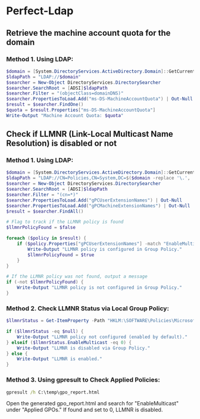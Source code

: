 # Perfect-Ldap

## Retrieve the machine account quota for the domain
### Method 1. Using LDAP:
```powershell
$domain = [System.DirectoryServices.ActiveDirectory.Domain]::GetCurrentDomain().Name
$ldapPath = "LDAP://$domain"
$searcher = New-Object DirectoryServices.DirectorySearcher
$searcher.SearchRoot = [ADSI]$ldapPath
$searcher.Filter = "(objectClass=domainDNS)"
$searcher.PropertiesToLoad.Add("ms-DS-MachineAccountQuota") | Out-Null
$result = $searcher.FindOne()
$quota = $result.Properties["ms-DS-MachineAccountQuota"]
Write-Output "Machine Account Quota: $quota"
```

## Check if LLMNR (Link-Local Multicast Name Resolution) is disabled or not
### Method 1. Using LDAP:
```powershell
$domain = [System.DirectoryServices.ActiveDirectory.Domain]::GetCurrentDomain().Name
$ldapPath = "LDAP://CN=Policies,CN=System,DC=$($domain -replace '\.', ',DC=')"
$searcher = New-Object DirectoryServices.DirectorySearcher
$searcher.SearchRoot = [ADSI]$ldapPath
$searcher.Filter = "(cn=*)"
$searcher.PropertiesToLoad.Add("gPCUserExtensionNames") | Out-Null
$searcher.PropertiesToLoad.Add("gPCMachineExtensionNames") | Out-Null
$result = $searcher.FindAll()

# Flag to track if the LLMNR policy is found
$llmnrPolicyFound = $false

foreach ($policy in $result) {
    if ($policy.Properties["gPCUserExtensionNames"] -match "EnableMulticast" -or $policy.Properties["gPCMachineExtensionNames"] -match "EnableMulticast") {
        Write-Output "LLMNR policy is configured in Group Policy."
        $llmnrPolicyFound = $true
    }
}

# If the LLMNR policy was not found, output a message
if (-not $llmnrPolicyFound) {
    Write-Output "LLMNR policy is not configured in Group Policy."
}
```
### Method 2. Check LLMNR Status via Local Group Policy:
```powershell
$llmnrStatus = Get-ItemProperty -Path "HKLM:\SOFTWARE\Policies\Microsoft\Windows NT\DNSClient" -Name "EnableMulticast" -ErrorAction SilentlyContinue

if ($llmnrStatus -eq $null) {
    Write-Output "LLMNR policy not configured (enabled by default)."
} elseif ($llmnrStatus.EnableMulticast -eq 0) {
    Write-Output "LLMNR is disabled via Group Policy."
} else {
    Write-Output "LLMNR is enabled."
}
```

### Method 3. Using gpresult to Check Applied Policies:
```cmd
gpresult /h C:\temp\gpo_report.html
```
Open the generated gpo_report.html and search for "EnableMulticast" under "Applied GPOs."
If found and set to 0, LLMNR is disabled.
